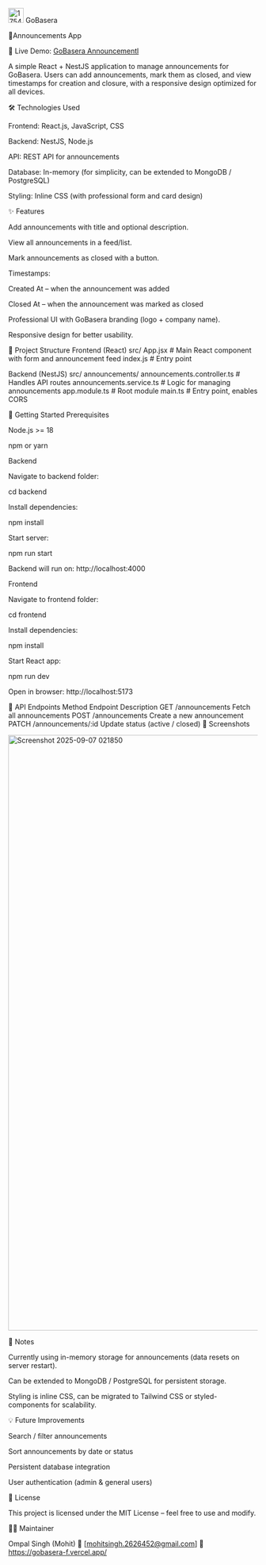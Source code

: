 
 <img width="31" height="30" alt="1754336440472-removebg-preview" src="https://github.com/user-attachments/assets/5b2b96d0-bb6f-4e03-b9f3-b841bd3cfc8c" /> GoBasera 

📢Announcements App


🚀 Live Demo: [GoBasera Announcementl](https://gobasera-f.vercel.app/)

A simple React + NestJS application to manage announcements for GoBasera. Users can add announcements, mark them as closed, and view timestamps for creation and closure, with a responsive design optimized for all devices.

🛠️ Technologies Used

Frontend: React.js, JavaScript, CSS

Backend: NestJS, Node.js

API: REST API for announcements

Database: In-memory (for simplicity, can be extended to MongoDB / PostgreSQL)

Styling: Inline CSS (with professional form and card design)

✨ Features

Add announcements with title and optional description.

View all announcements in a feed/list.

Mark announcements as closed with a button.

Timestamps:

Created At – when the announcement was added

Closed At – when the announcement was marked as closed

Professional UI with GoBasera branding (logo + company name).

Responsive design for better usability.

📂 Project Structure
Frontend (React)
src/
  App.jsx          # Main React component with form and announcement feed
  index.js         # Entry point

Backend (NestJS)
src/
  announcements/
    announcements.controller.ts  # Handles API routes
    announcements.service.ts     # Logic for managing announcements
  app.module.ts                  # Root module
  main.ts                        # Entry point, enables CORS

🚀 Getting Started
Prerequisites

Node.js >= 18

npm or yarn

Backend

Navigate to backend folder:

cd backend


Install dependencies:

npm install


Start server:

npm run start


Backend will run on: http://localhost:4000

Frontend

Navigate to frontend folder:

cd frontend


Install dependencies:

npm install


Start React app:

npm run dev


Open in browser: http://localhost:5173

🔗 API Endpoints
Method	Endpoint	Description
GET	/announcements	Fetch all announcements
POST	/announcements	Create a new announcement
PATCH	/announcements/:id	Update status (active / closed)
📸 Screenshots

<img width="1920" height="1200" alt="Screenshot 2025-09-07 021850" src="https://github.com/user-attachments/assets/bfe72a55-8dea-4f40-9e41-ac44f4997923" />

📝 Notes

Currently using in-memory storage for announcements (data resets on server restart).

Can be extended to MongoDB / PostgreSQL for persistent storage.

Styling is inline CSS, can be migrated to Tailwind CSS or styled-components for scalability.

💡 Future Improvements

Search / filter announcements

Sort announcements by date or status

Persistent database integration

User authentication (admin & general users)


📄 License

This project is licensed under the MIT License – feel free to use and modify.

👨‍💻 Maintainer

Ompal Singh (Mohit) 📧 [mohitsingh.2626452@gmail.com] 🔗 https://gobasera-f.vercel.app/
